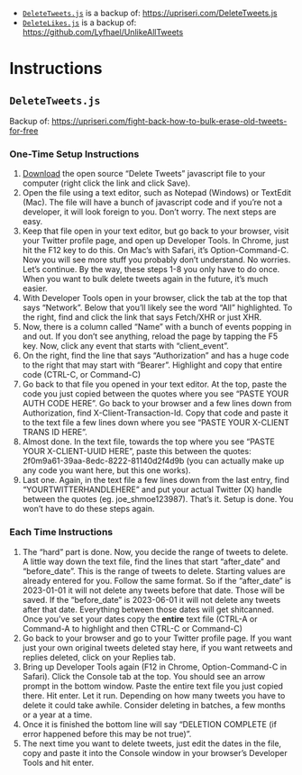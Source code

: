 * [`DeleteTweets.js`](DeleteTweets.js) is a backup of: https://upriseri.com/DeleteTweets.js
* [`DeleteLikes.js`](DeleteLikes.js) is a backup of: https://github.com/Lyfhael/UnlikeAllTweets

# Instructions

## `DeleteTweets.js`

Backup of: https://upriseri.com/fight-back-how-to-bulk-erase-old-tweets-for-free

### One-Time Setup Instructions

1. [Download](../../raw/refs/heads/main/DeleteTweets.js) the open source “Delete Tweets” javascript file to your computer (right click the link and click Save).
2. Open the file using a text editor, such as Notepad (Windows) or TextEdit (Mac). The file will have a bunch of javascript code and if you’re not a developer, it will look foreign to you. Don’t worry. The next steps are easy.
3. Keep that file open in your text editor, but go back to your browser, visit your Twitter profile page, and open up Developer Tools. In Chrome, just hit the F12 key to do this. On Mac’s with Safari, it’s Option-Command-C. Now you will see more stuff you probably don’t understand. No worries. Let’s continue. By the way, these steps 1-8 you only have to do once. When you want to bulk delete tweets again in the future, it’s much easier.
4. With Developer Tools open in your browser, click the tab at the top that says “Network”. Below that you’ll likely see the word “All” highlighted. To the right, find and click the link that says Fetch/XHR or just XHR.
5. Now, there is a column called “Name” with a bunch of events popping in and out. If you don’t see anything, reload the page by tapping the F5 key. Now, click any event that starts with “client_event”.
6. On the right, find the line that says “Authorization” and has a huge code to the right that may start with “Bearer”. Highlight and copy that entire code (CTRL-C, or Command-C)
7. Go back to that file you opened in your text editor. At the top, paste the code you just copied between the quotes where you see “PASTE YOUR AUTH CODE HERE”. Go back to your browser and a few lines down from Authorization, find X-Client-Transaction-Id. Copy that code and paste it to the text file a few lines down where you see “PASTE YOUR X-CLIENT TRANS ID HERE”.
8. Almost done. In the text file, towards the top where you see “PASTE YOUR X-CLIENT-UUID HERE”, paste this between the quotes: 2f0m9a61-39aa-8edc-8222-81140d2f4d9b (you can actually make up any code you want here, but this one works).
9. Last one. Again, in the text file a few lines down from the last entry, find “YOURTWITTERHANDLEHERE” and put your actual Twitter (X) handle between the quotes (eg. joe_shmoe123987). That’s it. Setup is done. You won’t have to do these steps again.

### Each Time Instructions

1. The “hard” part is done. Now, you decide the range of tweets to delete. A little way down the text file, find the lines that start “after_date” and “before_date”. This is the range of tweets to delete. Starting values are already entered for you. Follow the same format. So if the “after_date” is 2023-01-01 it will not delete any tweets before that date. Those will be saved. If the “before_date” is 2023-06-01 it will not delete any tweets after that date. Everything between those dates will get shitcanned. Once you’ve set your dates copy the **entire** text file (CTRL-A or Command-A to highlight and then CTRL-C or Command-C)
2. Go back to your browser and go to your Twitter profile page. If you want just your own original tweets deleted stay here, if you want retweets and replies deleted, click on your Replies tab.
3. Bring up Developer Tools again (F12 in Chrome, Option-Command-C in Safari). Click the Console tab at the top. You should see an arrow prompt in the bottom window. Paste the entire text file you just copied there. Hit enter. Let it run. Depending on how many tweets you have to delete it could take awhile. Consider deleting in batches, a few months or a year at a time.
4. Once it is finished the bottom line will say “DELETION COMPLETE (if error happened before this may be not true)”.
5. The next time you want to delete tweets, just edit the dates in the file, copy and paste it into the Console window in your browser’s Developer Tools and hit enter.
